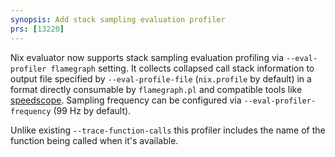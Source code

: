 ```yaml
---
synopsis: Add stack sampling evaluation profiler
prs: [13220]
---
```


Nix evaluator now supports stack sampling evaluation profiling via `--eval-profiler flamegraph` setting.
It collects collapsed call stack information to output file specified by
`--eval-profile-file` (`nix.profile` by default) in a format directly consumable
by `flamegraph.pl` and compatible tools like [speedscope](https://speedscope.app/).
Sampling frequency can be configured via `--eval-profiler-frequency` (99 Hz by default).

Unlike existing `--trace-function-calls` this profiler includes the name of the function
being called when it's available.
